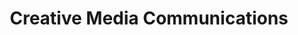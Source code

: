 ---
title: "Creative Media Communications"
url: /piduguralla/creative-media-communications/
shop: shop
---